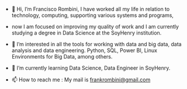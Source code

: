 - 👋 Hi, I’m Francisco Rombini, I have worked all my life in relation to technology, computing, supporting various systems and programs,
-    now I am focused on improving my quality of work and I am currently studying a degree in Data Science at the SoyHenry institution.
  
- 👀 I’m interested in all the tools for working with data and big data, data analysis and data engineering. Python, SQL, Power BI, Linux Environments for Big Data, among others.
  
- 🌱 I’m currently learning Data Science, Data Engineer in SoyHenry.
  
- 📫 How to reach me : My mail is frankrombini@gmail.com
  

<!---
Frombini/Frombini is a ✨ special ✨ repository because its `README.md` (this file) appears on your GitHub profile.
You can click the Preview link to take a look at your changes.
--->
